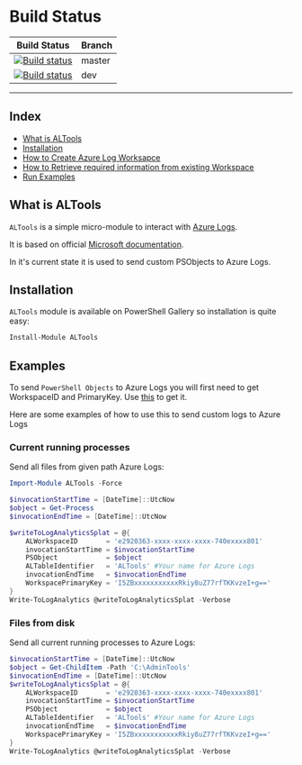 # Build Status

|Build Status|Branch|
|---|---|
|[![Build status](https://ci.appveyor.com/api/projects/status/aimyu88pb50g1h9d?svg=true)](https://ci.appveyor.com/project/mczerniawski/altools/branch/master)|master|
|[![Build status](https://ci.appveyor.com/api/projects/status/aimyu88pb50g1h9d?svg=true)](https://ci.appveyor.com/project/mczerniawski/altools/branch/dev)|dev|

---

## Index
<!-- TOC -->
- [What is ALTools](#What-is-pChecksAD)
- [Installation](#Installation)
- [How to Create Azure Log Worksapce](https://github.com/mczerniawski/ALTools/blob/master/docs/Create-AzureLog-Workspace.md)
- [How to Retrieve required information from existing Workspace](https://github.com/mczerniawski/ALTools/blob/master/docs/Get-WorkspaceID-PrimaryKey.md)
- [Run Examples](#Examples)
<!-- /TOC -->

## What is ALTools

`ALTools` is a simple micro-module to interact with [Azure Logs](https://docs.microsoft.com/en-us/azure/azure-monitor/platform/data-platform-logs).

It is based on official [Microsoft documentation](https://docs.microsoft.com/en-us/azure/azure-monitor/platform/data-collector-api).

In it's current state it is used to send custom PSObjects to Azure Logs.

## Installation

`ALTools` module is available on PowerShell Gallery so installation is quite easy:

```powershell
Install-Module ALTools
```

## Examples

To send `PowerShell Objects` to Azure Logs you will first need to get WorkspaceID and PrimaryKey. Use [this](https://github.com/mczerniawski/ALTools/blob/master/docs/Get-WorkspaceID-PrimaryKey.md) to get it.

Here are some examples of how to use this to send custom logs to Azure Logs

### Current running processes

Send all files from given path Azure Logs:

```powershell
Import-Module ALTools -Force

$invocationStartTime = [DateTime]::UtcNow
$object = Get-Process
$invocationEndTime = [DateTime]::UtcNow

$writeToLogAnalyticsSplat = @{
    ALWorkspaceID       = 'e2920363-xxxx-xxxx-xxxx-740exxxx801'
    invocationStartTime = $invocationStartTime
    PSObject            = $object
    ALTableIdentifier   = 'ALTools' #Your name for Azure Logs
    invocationEndTime   = $invocationEndTime
    WorkspacePrimaryKey = 'I5ZBxxxxxxxxxxxRkiy8uZ77rfTKKvzeI+g=='
}
Write-ToLogAnalytics @writeToLogAnalyticsSplat -Verbose
```

### Files from disk

Send all current running processes to Azure Logs:

```powershell
$invocationStartTime = [DateTime]::UtcNow
$object = Get-ChildItem -Path 'C:\AdminTools'
$invocationEndTime = [DateTime]::UtcNow
$writeToLogAnalyticsSplat = @{
    ALWorkspaceID       = 'e2920363-xxxx-xxxx-xxxx-740exxxx801'
    invocationStartTime = $invocationStartTime
    PSObject            = $object
    ALTableIdentifier   = 'ALTools' #Your name for Azure Logs
    invocationEndTime   = $invocationEndTime
    WorkspacePrimaryKey = 'I5ZBxxxxxxxxxxxRkiy8uZ77rfTKKvzeI+g=='
}
Write-ToLogAnalytics @writeToLogAnalyticsSplat -Verbose
```
